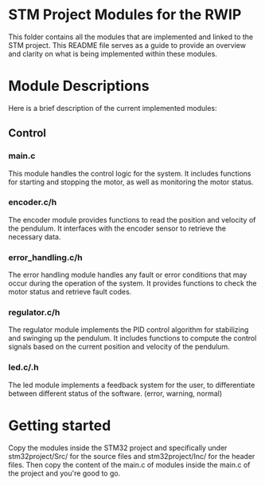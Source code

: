 # STM Project Modules for the RWIP

This folder contains all the modules that are implemented and linked to the STM project. This README file serves as a guide to provide an overview and clarity on what is being implemented within these modules.

# Module Descriptions
Here is a brief description of the current implemented modules:

## Control

### **main.c**
This module handles the control logic for the system. It includes functions for starting and stopping the motor, as well as monitoring the motor status.

### **encoder.c/h**
The encoder module provides functions to read the position and velocity of the pendulum. It interfaces with the encoder sensor to retrieve the necessary data.

### **error_handling.c/h**
The error handling module handles any fault or error conditions that may occur during the operation of the system. It provides functions to check the motor status and retrieve fault codes.

### **regulator.c/h**
The regulator module implements the PID control algorithm for stabilizing and swinging up the pendulum. It includes functions to compute the control signals based on the current position and velocity of the pendulum.

### **led.c/.h**
The led module implements a feedback system for the user, to differentiate between different status of the software. (error, warning, normal)

# Getting started
Copy the modules inside the STM32 project and specifically under stm32project/Src/ for the source files and stm32project/Inc/ for the header files. Then copy the content of the main.c of modules inside the main.c of the project and you're good to go.